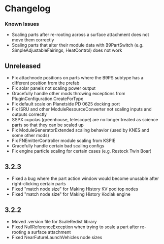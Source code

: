 # Changelog

### Known Issues

* Scaling parts after re-rooting across a surface attachment does not move them correctly
* Scaling parts that alter their module data with B9PartSwitch (e.g. SimpleAdjustableFairings, HeatControl) does not work

## Unreleased

* Fix attachnode positions on parts where the B9PS subtype has a different position from the prefab
* Fix solar panels not scaling power output
* Gracefully handle other mods throwing exceptions from PluginConfiguration.CreateForType
* Fix default scale on Planetside PD 0625 docking port
* Fix ISRU and other ModuleResourceConverter not scaling inputs and outputs correctly
* SSPX cupolas (greenhouse, telescope) are no longer treated as science parts so that they can be scaled up
* Fix ModuleGeneratorExtended scaling behavior (used by KNES and some other mods)
* Fix FNEmitterController module scaling from KSPIE
* Gracefully handle certain bad scaling configs
* Fix engine particle scaling for certain cases (e.g. Restock Twin Boar)


## 3.2.3

* Fixed a bug where the part action window would become unusable after right-clicking certain parts
* Fixed "match node size" for Making History KV pod top nodes
* Fixed "match node size" for Making History Kodiak engine


## 3.2.2

* Moved .version file for ScaleRedist library
* Fixed NullReferenceException when trying to scale a part after re-rooting a surface attachment
* Fixed NearFutureLaunchVehicles node sizes